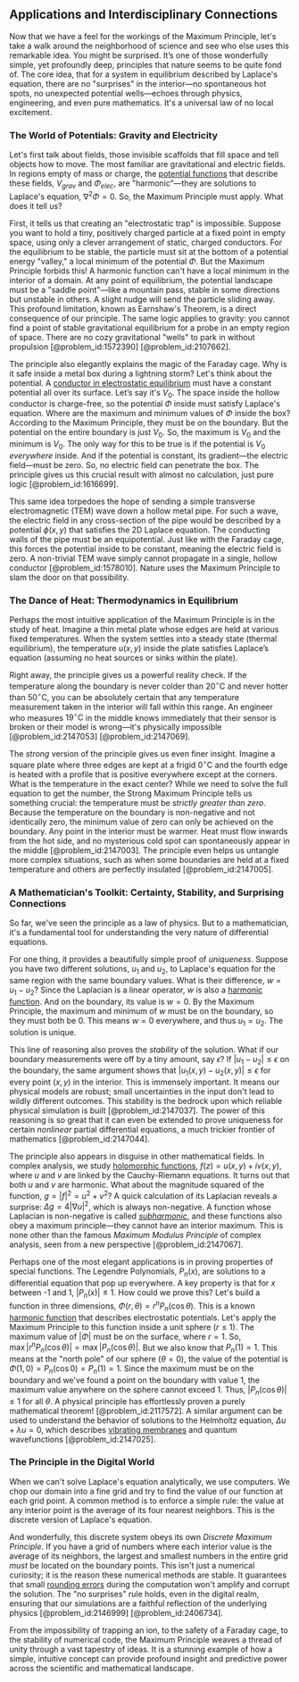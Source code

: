 ## Applications and Interdisciplinary Connections

Now that we have a feel for the workings of the Maximum Principle, let's take a walk around the neighborhood of science and see who else uses this remarkable idea. You might be surprised. It’s one of those wonderfully simple, yet profoundly deep, principles that nature seems to be quite fond of. The core idea, that for a system in equilibrium described by Laplace's equation, there are no "surprises" in the interior—no spontaneous hot spots, no unexpected potential wells—echoes through physics, engineering, and even pure mathematics. It's a universal law of no local excitement.

### The World of Potentials: Gravity and Electricity

Let's first talk about fields, those invisible scaffolds that fill space and tell objects how to move. The most familiar are gravitational and electric fields. In regions empty of mass or charge, the [potential functions](@article_id:175611) that describe these fields, $V_{grav}$ and $\Phi_{elec}$, are "harmonic"—they are solutions to Laplace's equation, $\nabla^2 \Phi = 0$. So, the Maximum Principle must apply. What does it tell us?

First, it tells us that creating an "electrostatic trap" is impossible. Suppose you want to hold a tiny, positively charged particle at a fixed point in empty space, using only a clever arrangement of static, charged conductors. For the equilibrium to be stable, the particle must sit at the bottom of a potential energy "valley," a local minimum of the potential $\Phi$. But the Maximum Principle forbids this! A harmonic function can't have a local minimum in the interior of a domain. At any point of equilibrium, the potential landscape must be a "saddle point"—like a mountain pass, stable in some directions but unstable in others. A slight nudge will send the particle sliding away. This profound limitation, known as Earnshaw's Theorem, is a direct consequence of our principle. The same logic applies to gravity: you cannot find a point of stable gravitational equilibrium for a probe in an empty region of space. There are no cozy gravitational "wells" to park in without propulsion [@problem_id:1572390] [@problem_id:2107662].

The principle also elegantly explains the magic of the Faraday cage. Why is it safe inside a metal box during a lightning storm? Let's think about the potential. A [conductor in electrostatic equilibrium](@article_id:268635) must have a constant potential all over its surface. Let’s say it's $V_0$. The space inside the hollow conductor is charge-free, so the potential $\Phi$ inside must satisfy Laplace's equation. Where are the maximum and minimum values of $\Phi$ inside the box? According to the Maximum Principle, they must be on the boundary. But the potential on the entire boundary is just $V_0$. So, the maximum is $V_0$ and the minimum is $V_0$. The only way for this to be true is if the potential is $V_0$ *everywhere* inside. And if the potential is constant, its gradient—the electric field—must be zero. So, no electric field can penetrate the box. The principle gives us this crucial result with almost no calculation, just pure logic [@problem_id:1616699].

This same idea torpedoes the hope of sending a simple transverse electromagnetic (TEM) wave down a hollow metal pipe. For such a wave, the electric field in any cross-section of the pipe would be described by a potential $\phi(x,y)$ that satisfies the 2D Laplace equation. The conducting walls of the pipe must be an equipotential. Just like with the Faraday cage, this forces the potential inside to be constant, meaning the electric field is zero. A non-trivial TEM wave simply cannot propagate in a single, hollow conductor [@problem_id:1578010]. Nature uses the Maximum Principle to slam the door on that possibility.

### The Dance of Heat: Thermodynamics in Equilibrium

Perhaps the most intuitive application of the Maximum Principle is in the study of heat. Imagine a thin metal plate whose edges are held at various fixed temperatures. When the system settles into a steady state (thermal equilibrium), the temperature $u(x,y)$ inside the plate satisfies Laplace’s equation (assuming no heat sources or sinks within the plate).

Right away, the principle gives us a powerful reality check. If the temperature along the boundary is never colder than $20^\circ\text{C}$ and never hotter than $50^\circ\text{C}$, you can be absolutely certain that any temperature measurement taken in the interior will fall within this range. An engineer who measures $19^\circ\text{C}$ in the middle knows immediately that their sensor is broken or their model is wrong—it's physically impossible [@problem_id:2147053] [@problem_id:2147069].

The *strong* version of the principle gives us even finer insight. Imagine a square plate where three edges are kept at a frigid $0^\circ\text{C}$ and the fourth edge is heated with a profile that is positive everywhere except at the corners. What is the temperature in the exact center? While we need to solve the full equation to get the number, the Strong Maximum Principle tells us something crucial: the temperature must be *strictly greater than zero*. Because the temperature on the boundary is non-negative and not identically zero, the minimum value of zero can only be achieved on the boundary. Any point in the interior must be warmer. Heat must flow inwards from the hot side, and no mysterious cold spot can spontaneously appear in the middle [@problem_id:2147003]. The principle even helps us untangle more complex situations, such as when some boundaries are held at a fixed temperature and others are perfectly insulated [@problem_id:2147005].

### A Mathematician's Toolkit: Certainty, Stability, and Surprising Connections

So far, we've seen the principle as a law of physics. But to a mathematician, it's a fundamental tool for understanding the very nature of differential equations.

For one thing, it provides a beautifully simple proof of *uniqueness*. Suppose you have two different solutions, $u_1$ and $u_2$, to Laplace's equation for the same region with the same boundary values. What is their difference, $w = u_1 - u_2$? Since the Laplacian is a linear operator, $w$ is also a [harmonic function](@article_id:142903). And on the boundary, its value is $w = 0$. By the Maximum Principle, the maximum and minimum of $w$ must be on the boundary, so they must both be 0. This means $w=0$ everywhere, and thus $u_1 = u_2$. The solution is unique.

This line of reasoning also proves the *stability* of the solution. What if our boundary measurements were off by a tiny amount, say $\epsilon$? If $|u_1 - u_2| \le \epsilon$ on the boundary, the same argument shows that $|u_1(x,y) - u_2(x,y)| \le \epsilon$ for every point $(x,y)$ in the interior. This is immensely important. It means our physical models are robust; small uncertainties in the input don't lead to wildly different outcomes. This stability is the bedrock upon which reliable physical simulation is built [@problem_id:2147037]. The power of this reasoning is so great that it can even be extended to prove uniqueness for certain *nonlinear* partial differential equations, a much trickier frontier of mathematics [@problem_id:2147044].

The principle also appears in disguise in other mathematical fields. In complex analysis, we study [holomorphic functions](@article_id:158069), $f(z) = u(x,y) + i v(x,y)$, where $u$ and $v$ are linked by the Cauchy-Riemann equations. It turns out that both $u$ and $v$ are harmonic. What about the magnitude squared of the function, $g = |f|^2 = u^2+v^2$? A quick calculation of its Laplacian reveals a surprise: $\Delta g = 4 |\nabla u|^2$, which is always non-negative. A function whose Laplacian is non-negative is called *[subharmonic](@article_id:170995)*, and these functions also obey a maximum principle—they cannot have an interior maximum. This is none other than the famous *Maximum Modulus Principle* of complex analysis, seen from a new perspective [@problem_id:2147067].

Perhaps one of the most elegant applications is in proving properties of special functions. The Legendre Polynomials, $P_n(x)$, are solutions to a differential equation that pop up everywhere. A key property is that for $x$ between -1 and 1, $|P_n(x)| \le 1$. How could we prove this? Let's build a function in three dimensions, $\Phi(r, \theta) = r^n P_n(\cos\theta)$. This is a known [harmonic function](@article_id:142903) that describes electrostatic potentials. Let's apply the Maximum Principle to this function inside a unit sphere ($r \le 1$). The maximum value of $|\Phi|$ must be on the surface, where $r=1$. So, $\max |r^n P_n(\cos\theta)| = \max |P_n(\cos\theta)|$. But we also know that $P_n(1) = 1$. This means at the "north pole" of our sphere ($\theta=0$), the value of the potential is $\Phi(1, 0) = P_n(\cos 0) = P_n(1) = 1$. Since the maximum must be on the boundary and we've found a point on the boundary with value 1, the maximum value anywhere on the sphere cannot exceed 1. Thus, $|P_n(\cos\theta)| \le 1$ for all $\theta$. A physical principle has effortlessly proven a purely mathematical theorem! [@problem_id:2117572]. A similar argument can be used to understand the behavior of solutions to the Helmholtz equation, $\Delta u + \lambda u = 0$, which describes [vibrating membranes](@article_id:633653) and quantum wavefunctions [@problem_id:2147025].

### The Principle in the Digital World

When we can't solve Laplace's equation analytically, we use computers. We chop our domain into a fine grid and try to find the value of our function at each grid point. A common method is to enforce a simple rule: the value at any interior point is the average of its four nearest neighbors. This is the discrete version of Laplace's equation.

And wonderfully, this discrete system obeys its own *Discrete Maximum Principle*. If you have a grid of numbers where each interior value is the average of its neighbors, the largest and smallest numbers in the entire grid *must* be located on the boundary points. This isn't just a numerical curiosity; it is the reason these numerical methods are stable. It guarantees that small [rounding errors](@article_id:143362) during the computation won't amplify and corrupt the solution. The "no surprises" rule holds, even in the digital realm, ensuring that our simulations are a faithful reflection of the underlying physics [@problem_id:2146999] [@problem_id:2406734].

From the impossibility of trapping an ion, to the safety of a Faraday cage, to the stability of numerical code, the Maximum Principle weaves a thread of unity through a vast tapestry of ideas. It is a stunning example of how a simple, intuitive concept can provide profound insight and predictive power across the scientific and mathematical landscape.